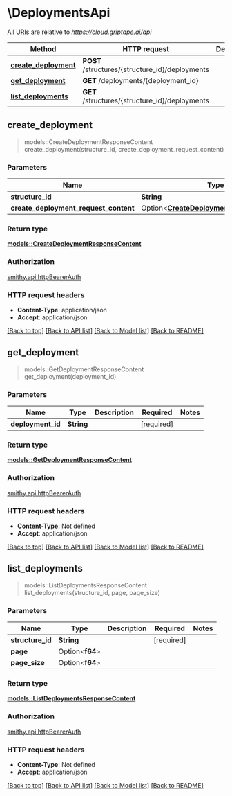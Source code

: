 # \DeploymentsApi

All URIs are relative to *https://cloud.griptape.ai/api*

Method | HTTP request | Description
------------- | ------------- | -------------
[**create_deployment**](DeploymentsApi.md#create_deployment) | **POST** /structures/{structure_id}/deployments | 
[**get_deployment**](DeploymentsApi.md#get_deployment) | **GET** /deployments/{deployment_id} | 
[**list_deployments**](DeploymentsApi.md#list_deployments) | **GET** /structures/{structure_id}/deployments | 



## create_deployment

> models::CreateDeploymentResponseContent create_deployment(structure_id, create_deployment_request_content)


### Parameters


Name | Type | Description  | Required | Notes
------------- | ------------- | ------------- | ------------- | -------------
**structure_id** | **String** |  | [required] |
**create_deployment_request_content** | Option<[**CreateDeploymentRequestContent**](CreateDeploymentRequestContent.md)> |  |  |

### Return type

[**models::CreateDeploymentResponseContent**](CreateDeploymentResponseContent.md)

### Authorization

[smithy.api.httpBearerAuth](../README.md#smithy.api.httpBearerAuth)

### HTTP request headers

- **Content-Type**: application/json
- **Accept**: application/json

[[Back to top]](#) [[Back to API list]](../README.md#documentation-for-api-endpoints) [[Back to Model list]](../README.md#documentation-for-models) [[Back to README]](../README.md)


## get_deployment

> models::GetDeploymentResponseContent get_deployment(deployment_id)


### Parameters


Name | Type | Description  | Required | Notes
------------- | ------------- | ------------- | ------------- | -------------
**deployment_id** | **String** |  | [required] |

### Return type

[**models::GetDeploymentResponseContent**](GetDeploymentResponseContent.md)

### Authorization

[smithy.api.httpBearerAuth](../README.md#smithy.api.httpBearerAuth)

### HTTP request headers

- **Content-Type**: Not defined
- **Accept**: application/json

[[Back to top]](#) [[Back to API list]](../README.md#documentation-for-api-endpoints) [[Back to Model list]](../README.md#documentation-for-models) [[Back to README]](../README.md)


## list_deployments

> models::ListDeploymentsResponseContent list_deployments(structure_id, page, page_size)


### Parameters


Name | Type | Description  | Required | Notes
------------- | ------------- | ------------- | ------------- | -------------
**structure_id** | **String** |  | [required] |
**page** | Option<**f64**> |  |  |
**page_size** | Option<**f64**> |  |  |

### Return type

[**models::ListDeploymentsResponseContent**](ListDeploymentsResponseContent.md)

### Authorization

[smithy.api.httpBearerAuth](../README.md#smithy.api.httpBearerAuth)

### HTTP request headers

- **Content-Type**: Not defined
- **Accept**: application/json

[[Back to top]](#) [[Back to API list]](../README.md#documentation-for-api-endpoints) [[Back to Model list]](../README.md#documentation-for-models) [[Back to README]](../README.md)

